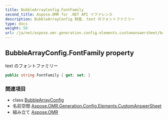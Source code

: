 ```yaml
---
title: BubbleArrayConfig.FontFamily
second_title: Aspose.OMR for .NET API リファレンス
description: BubbleArrayConfig 財産. text のフォントファミリー
type: docs
weight: 50
url: /ja/net/aspose.omr.generation.config.elements.customanswersheet/bubblearrayconfig/fontfamily/
---
```

## BubbleArrayConfig.FontFamily property

text のフォントファミリー

```csharp
public string FontFamily { get; set; }
```

### 関連項目

* class [BubbleArrayConfig](../)
* 名前空間 [Aspose.OMR.Generation.Config.Elements.CustomAnswerSheet](../../bubblearrayconfig/)
* 組み立て [Aspose.OMR](../../../)


